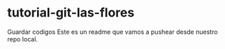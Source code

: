# tutorial-git-las-flores
Guardar codigos
Este es un readme que vamos a pushear desde nuestro repo local.
